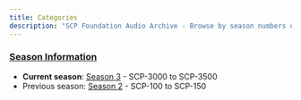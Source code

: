 ```yaml
---
title: Categories
description: "SCP Foundation Audio Archive - Browse by season numbers or blog types."
---
```


### [Season Information](/season-info)

* **Current season**: [Season 3](/categories/season-3) - SCP-3000 to SCP-3500
* Previous season: [Season 2](/categories/season-2) - SCP-100 to SCP-150
